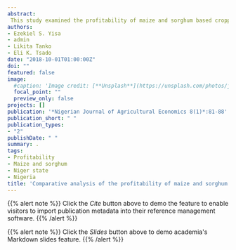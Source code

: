 ```yaml
---
abstract:
 This study examined the profitability of maize and sorghum based cropping enterprises in Niger State, Nigeria. A multi-stage sampling technique was employed for selecting the respondents and data were collected using structured questionnaires from a total of 360 maize and sorghum- based farming household heads in 9 Local Government Areas across the three agricultural zones of the state. The specific objectives were to estimate the costs and returns of maize and sorghum production under sole and intercropping systems and compare the profitability of these enterprises across the agricultural zones of the State. Descriptive statistics and farm budgeting technique were used to analyze the data collected. The profitability analysis indicate that returns from sole maize cropping enterprise is the lowest but combinations of maize with other crops tends to yield higher returns. Across the State, N1.35, N1.58 and N1.31 was realized for every N1.00 invested in production of maize/sorghum cropping enterprises by farmers in Zone I, Zone II and Zone III of Niger State agricultural zones respectively. The net farm income/ha was N36,735.44 with an average gross margin/ha of N38,378.41 was realized by the maize/sorghum based farmers. The gross ratio of 0.44 and the operating ratio of 0.40 are indicators that maize/sorghum based cropping enterprises was profitable. The study recommended that farmers should be enlightened on the higher returns to investment and profitability of cultivating maize in combination and with other crops instead of sorghum combinations. Appropriate production technologies that reduce labour cost in maize and sorghum production should be adopted by farmers to enhance farmers' incomes and livelihoods.
authors:
- Ezekiel S. Yisa
- admin
- Likita Tanko
- Eli K. Tsado
date: "2018-10-01T01:00:00Z"
doi: ""
featured: false
image:
  #caption: 'Image credit: [**Unsplash**](https://unsplash.com/photos/jdD8gXaTZsc)'
  focal_point: ""
  preview_only: false
projects: []
publication: '*Nigerian Journal of Agricultural Economics 8(1)*:81-88'
publication_short: " "
publication_types:
- "2"
publishDate: " "
summary: .
tags:
- Profitability
- Maize and sorghum
- Niger state
- Nigeria
title: 'Comparative analysis of the profitability of maize and sorghum based cropping enterprises in Niger State, Nigeria'
---
```

{{% alert note %}}
Click the *Cite* button above to demo the feature to enable visitors to import publication metadata into their reference management software.
{{% /alert %}}

{{% alert note %}}
Click the *Slides* button above to demo academia's Markdown slides feature.
{{% /alert %}}
